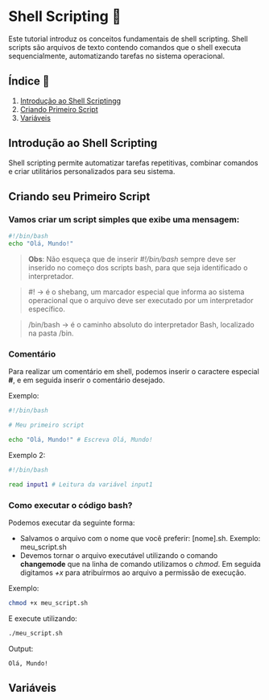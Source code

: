 # Shell Scripting 🐧

Este tutorial introduz os conceitos fundamentais de shell scripting. Shell scripts são arquivos de texto contendo comandos que o shell executa sequencialmente, automatizando tarefas no sistema operacional.

## Índice 📑

1. [Introdução ao Shell Scriptingg](#Introdução-ao-Shell-Scriptin)
2. [Criando Primeiro Script](#Criando-seu-primeiro-Script)
3. [Variáveis](#Variáveis)

## Introdução ao Shell Scripting 

Shell scripting permite automatizar tarefas repetitivas, combinar comandos e criar utilitários personalizados para seu sistema.

## Criando seu Primeiro Script

### Vamos criar um script simples que exibe uma mensagem:

```bash
#!/bin/bash
echo "Olá, Mundo!"
```

> __Obs__: Não esqueça que de inserir _#!/bin/bash_ sempre deve ser inserido no começo dos scripts bash, para que seja identificado o interpretador.

> #! → é o shebang, um marcador especial que informa ao sistema operacional que o arquivo deve ser executado por um interpretador específico.

> /bin/bash → é o caminho absoluto do interpretador Bash, localizado na pasta /bin.

### Comentário

Para realizar um comentário em shell, podemos inserir o caractere especial **#**, e em seguida inserir o comentário desejado.

Exemplo:

```bash
#!/bin/bash

# Meu primeiro script

echo "Olá, Mundo!" # Escreva Olá, Mundo!
```

Exemplo 2:

```bash
#!/bin/bash

read input1 # Leitura da variável input1
```

### Como executar o código bash?

Podemos executar da seguinte forma:
- Salvamos o arquivo com o nome que você preferir: [nome].sh. Exemplo: meu_script.sh
- Devemos tornar o arquivo executável utilizando o comando **changemode** que na linha de comando utilizamos o *chmod*. Em seguida digitamos *+x* para atribuírmos ao arquivo a permissão de execução.

Exemplo:

```bash
chmod +x meu_script.sh
```

E execute utilizando:

```bash
./meu_script.sh
```

Output:
```
Olá, Mundo!
```

## Variáveis
